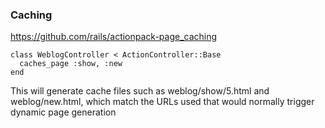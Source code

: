 ### Caching

https://github.com/rails/actionpack-page_caching

    class WeblogController < ActionController::Base
      caches_page :show, :new
    end

This will generate cache files such as weblog/show/5.html and weblog/new.html, 
     which match the URLs used that would normally trigger dynamic page 
     generation
